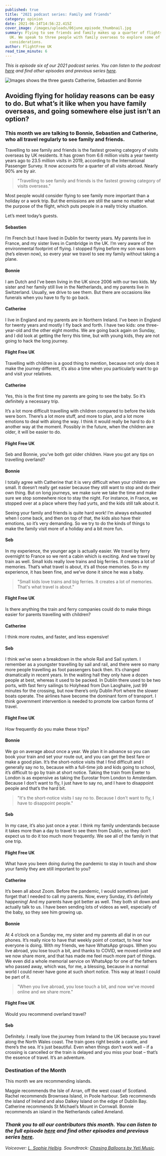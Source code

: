 ```yaml
---
published: true
title: "2021 podcast series: Family and friends"
category: opinion
date: 2021-06-14T14:56:22.415Z
cover_image: /images/uploads/06june_episode_thumbnail.jpg
summary: Flying to see friends and family makes up a quarter of flights from the
  UK. We speak to three people with family overseas to explore some of the
  considerations.
author: FlightFree UK
read_time_minute: 6
---
```

*This is episode six of our 2021 podcast series. You can listen to the podcast [here](https://flightfreeuk.podbean.com/e/2021-series-family-and-friends/) and find other episodes and previous series [here](/podcast/).* 

![Images shows the three guests Catherine, Sebastien and Bonnie](/images/uploads/06june_episode_blog.jpg)

## Avoiding flying for holiday reasons can be easy to do. But what’s it like when you have family overseas, and going somewhere else just isn’t an option?

### This month we are talking to Bonnie, Sebastien and Catherine, who all travel regularly to see family and friends.

Travelling to see family and friends is the fastest growing category of visits overseas by UK residents. It has grown from 6.6 million visits a year twenty years ago to 23.5 million visits in 2019, according to the International Passenger Survey. It now accounts for a quarter of all visits abroad.  Nearly 90% are by air.

> "Travelling to see family and friends is the fastest growing category of visits overseas."

Most people would consider flying to see family more important than a holiday or a work trip. But the emissions are still the same no matter what the purpose of the flight, which puts people in a really tricky situation. 

Let’s meet today’s guests. 

#### Sebastien

I’m French but I have lived in Dublin for twenty years. My parents live in France, and my sister lives in Cambridge in the UK. I’m very aware of the environmental footprint of flying. I stopped flying before my son was born (he’s eleven now), so every year we travel to see my family without taking a plane. 

#### Bonnie

I am Dutch and I’ve been living in the UK since 2006 with our two kids. My sister and her family still live in the Netherlands, and my parents live in Switzerland. Usually, we drive to see them. But there are occasions like funerals when you have to fly to go back. 

#### Catherine

I live in England and my parents are in Northern Ireland. I’ve been in England for twenty years and mostly I fly back and forth. I have two kids: one three-year-old and the other eight months. We are going back again on Sunday, and I did look at getting the ferry this time, but with young kids, they are not going to hack the long journey.

#### Flight Free UK

Travelling with children is a good thing to mention, because not only does it make the journey different, it’s also a time when you particularly want to go and visit your relatives. 

#### Catherine

Yes, this is the first time my parents are going to see the baby. So it’s definitely a necessary trip.

It’s a lot more difficult travelling with children compared to before the kids were born. There’s a lot more stuff, and more to plan, and a lot more emotions to deal with along the way. I think it would really be hard to do it another way at the moment. Possibly in the future, when the children are older, it will be easier to do.

#### Flight Free UK

Seb and Bonnie, you’ve both got older children. Have you got any tips on travelling overland?

#### Bonnie

I totally agree with Catherine that it is very difficult when your children are small. It doesn’t really get easier because they still want to stop and do their own thing. But on long journeys, we make sure we take the time and make sure we stop somewhere nice to stay the night.  For instance, in France, we stopped over at a place where they had yurts, and the kids still talk about it. 

Seeing your family and friends is quite hard work! I’m always exhausted when I come back, and then on top of that, the kids also have their emotions, so it’s very demanding. So we try to do the kinds of things to make the family visit more of a holiday and a bit more fun.

#### Seb

In my experience, the younger age is actually easier. We travel by ferry overnight to France so we rent a cabin which is exciting. And we travel by train as well. Small kids really love trains and big ferries. It creates a lot of memories. That’s what travel is about, it’s all those memories. So in my experience, it has been fine, and we’ve done it since he was a baby. 

> "Small kids love trains and big ferries. It creates a lot of memories. That's what travel is about."

#### Flight Free UK

Is there anything the train and ferry companies could do to make things easier for parents travelling with children?

#### Catherine

I think more routes, and faster, and less expensive!

#### Seb

I think we’ve seen a breakdown in the whole Rail and Sail system. I remember as a youngster travelling by sail and rail, and there were so many more people travelling as foot passengers back then. It’s changed dramatically in recent years. In the waiting hall they only have a dozen people at best, whereas it used to be packed. In Dublin there used to be two ports, with fast ferry sailings to Holyhead from Dun Laoghaire, just 99 minutes for the crossing, but now there’s only Dublin Port where the slower boats operate. The airlines have become the dominant form of transport. I think government intervention is needed to promote low carbon forms of travel.

#### Flight Free UK

How frequently do you make these trips? 

#### Bonnie

We go on average about once a year. We plan it in advance so you can book your train and set your route out, and you can get the best fare or make a good plan. It’s the short-notice visits that I find difficult and I generally say no to, because with a full-time job and kids going to school, it’s difficult to go by train at short notice. Taking the train from Exeter to London is as expensive as taking the Eurostar from London to Amsterdam. Because I don’t want to fly, I just have to say no, and I have to disappoint people and that’s the hard bit. 

> "It's the short-notice visits I say no to. Because I don't want to fly, I have to disappoint people."

#### Seb

In my case, it’s also just once a year. I think my family understands because it takes more than a day to travel to see them from Dublin, so they don’t expect us to do it too much more frequently. We see all of the family in that one trip.

#### Flight Free UK

What have you been doing during the pandemic to stay in touch and show your family they are still important to you?

#### Catherine

It’s been all about Zoom. Before the pandemic, I would sometimes just forget that I needed to call my parents. Now, every Sunday, it’s definitely happening! And my parents have got better as well. They both sit down and actually talk to us. I have been sending lots of videos as well, especially of the baby, so they see him growing up. 

#### Bonnie

At 4 o’clock on a Sunday me, my sister and my parents all dial in on our phones. It’s really nice to have that weekly point of contact, to hear how everyone is doing. With my friends, we have WhatsApp groups. When you live abroad, you lose touch a bit, and thanks to COVID, we moved online and we now share more, and that has made me feel much more part of things. We even did a whole memorial service on WhatsApp for one of the fathers who passed away, which was, for me, a blessing, because in a normal world I could never have gone at such short notice. This way at least I could be part of it. 

> "When you live abroad, you lose touch a bit, and now we've moved online and we share more."

#### Flight Free UK

Would you recommend overland travel? 

#### Seb

Definitely. I really love the journey from Ireland to the UK because you travel along the North Wales coast. The train goes right beside a castle, and there’s the sea. It's just beautiful. Even when things don’t work well – if a crossing is cancelled or the train is delayed and you miss your boat – that’s the essence of travel. It’s an adventure. 

### Destination of the Month

This month we are recommending islands.

Maggie recommends the Isle of Arran, off the west coast of Scotland. Rachel recommends Brownsea Island, in Poole harbour. Seb recommends the island of Ireland and also Dalkey Island on the edge of Dublin Bay. Catherine recommends St Michael’s Mount in Cornwall. Bonnie recommends an island in the Netherlands called Ameland. 

### *Thank you to all our contributors this month. You can listen to the full episode [here](https://flightfreeuk.podbean.com/e/2021-series-family-and-friends/) and find other episodes and previous series [here](/podcast/).*

*Voiceover: [L. Sophie Helbig](https://lshelbig.com/main/). Soundtrack: [Chasing Balloons by Yeti Music](https://uppbeat.io/track/yeti-music/chasing-balloons).*